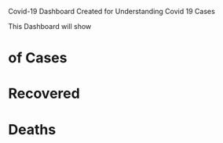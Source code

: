 Covid-19 Dashboard Created for Understanding Covid 19 Cases 

This Dashboard will show 
# of Cases
# Recovered
# Deaths